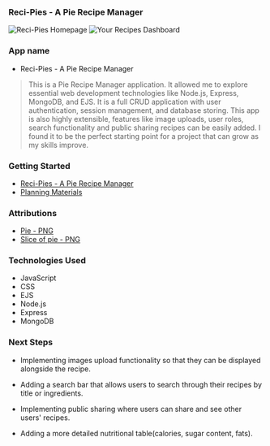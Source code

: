 ### Reci-Pies - A Pie Recipe Manager
![Reci-Pies Homepage](https://i.imgur.com/kbNhMpW.png)
![Your Recipes Dashboard](https://i.imgur.com/hZmjgHo.png)

### App name
* Reci-Pies - A Pie Recipe Manager
> This is a Pie Recipe Manager application. It allowed me to explore essential web development technologies like Node.js, Express, MongoDB, and EJS. It is a full CRUD application with user authentication, session management, and database storing. This app is also highly extensible, features like image uploads, user roles, search functionality and public sharing recipes can be easily added. I found it to be the perfect starting point for a project that can grow as my skills improve. 

### Getting Started 
* [Reci-Pies - A Pie Recipe Manager]()
* [Planning Materials](https://trello.com/b/JvV0dhBT/reci-pie)

### Attributions

* [Pie - PNG](https://www.pngegg.com/en/png-zhbmf)
* [Slice of pie - PNG](https://pngtree.com/freepng/happy-thanksgiving-with-slice-pumpkin-pie_5512168.html)

### Technologies Used
* JavaScript
* CSS
* EJS
* Node.js
* Express
* MongoDB

### Next Steps

* Implementing images upload functionality so that they can be displayed alongside the recipe.

* Adding a search bar that allows users to search through their recipes by title or ingredients.

* Implementing public sharing where users can share and see other users' recipes. 

* Adding a more detailed nutritional table(calories, sugar content, fats). 